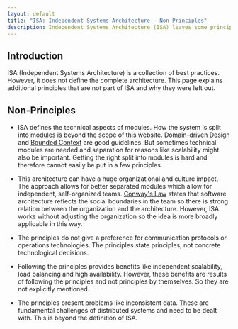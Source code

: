 ```yaml
---
layout: default
title: "ISA: Independent Systems Architecture - Non Principles"
description: Independent Systems Architecture (ISA) leaves some principles out - why?
---
```


## Introduction

ISA (Independent Systems Architecture) is a collection of best practices. However, it
does not define the complete architecture. This page explains
additional principles that are not part of ISA and why they were left out.

## Non-Principles

* ISA defines the technical aspects of modules. How the system is
  split into modules is beyond the scope of this
  website. [Domain-driven Design](https://en.wikipedia.org/wiki/Domain-driven_design)
  and
  [Bounded Context](https://en.wikipedia.org/wiki/Domain-driven_design#Bounded_context)
  are good guidelines. But sometimes technical modules are needed and
  separation for reasons like scalability might also be
  important. Getting the right split into modules is hard and
  therefore cannot easily be put in a few principles.

* This architecture can have a huge organizational and culture
  impact. The approach allows for better separated modules which allow
  for independent, self-organized
  teams. [Conway's Law](https://en.wikipedia.org/wiki/Conway%27s_law)
  states that software architecture reflects the social boundaries in
  the team so there is strong relation between the organization and
  the architecture. However, ISA works without adjusting the
  organization so the idea is more broadly applicable in this way.

* The principles do not give a preference for communication protocols or
  operations technologies. The principles state principles, not
  concrete technological decisions.
  
* Following the principles provides benefits like independent scalability, load
  balancing and high availability. However, these benefits are results of following the
  principles and not principles by themselves. So they are not
  explicitly mentioned.
  
* The principles present problems like inconsistent data. These are
   fundamental challenges of distributed systems and need to be dealt
   with. This is beyond the definition of ISA.
